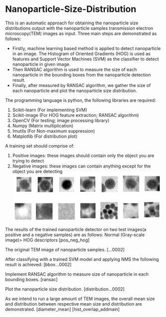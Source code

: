 # Nanoparticle-Size-Distribution

This is an automatic approach for obtaining the nanoparticle size distributions output with the nanoparticle samples transmission electron microscopy(TEM) images as input. Three main steps are demonstrated as follows: 
- Firstly, machine learning based method is applied to detect nanoparticle in an image. The Histogram of Oriented Gradients (HOG) is used as features and Support Vector Machines (SVM) as the classifier to detect nanoparticle in given image. 
- Then RANSAC algorithm is used to measure the size of each nanoparticle in the bounding boxes from the nanoparticle detection result.
- Finally, after measured by RANSAC algorithm, we gather the size of each nanoparticle and plot the nanoparticle size distribution. 

The programming language is python, the following libraries are required:

1. Scikit-learn (For implementing SVM)
2. Scikit-image (For HOG feature extraction; RANSAC algorithm)
3. OpenCV (For testing; image processing library)
4. Numpy (Matrix multiplication)
5. Imutils (For Non-maximum suppression)
6. Matplotlib (For distribution plot)

A training set should comprise of:

1. Positive images: these images should contain only the object you are trying to detect
2. Negative images: these images can contain anything except for the object you are detecting
![diversity](asset/diversity.png)


The results of the trained nanoparticle detector on two test images(a positive and a negative samples) are as follows: Normal (Gray-scale image)> HOG descriptors
[pos_neg_hog]

The original TEM image of nanoparticle samples.
[...0002]

After classifying with a trained SVM model and applying NMS the following result is achieved:
[bbox...0002]

Implement RANSAC algorithm to measure size of nanoparticle in each bounding boxes.
[ransac]

Plot the nanoparticle size distribution.
[distribution...0002]

As we intend to run a large amount of TEM images, the overall mean size and distribution between respective mean size and distribution are demonstrated. 
[diameter_mean]
[hist_overlap_addmain]


